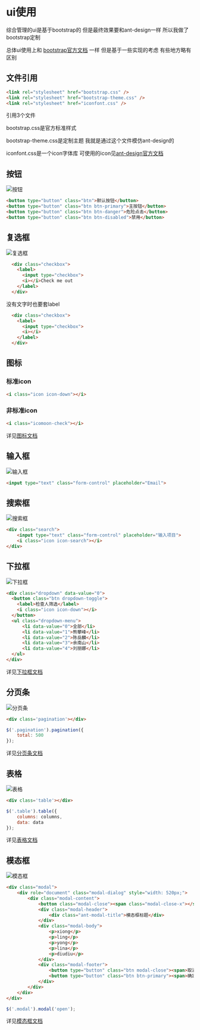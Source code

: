 
# ui使用

综合管理的ui是基于bootstrap的 但是最终效果要和ant-design一样 所以我做了bootstrap定制

总体ui使用上和
[bootstrap官方文档](http://v3.bootcss.com/css/)
一样 但是基于一些实现的考虑 有些地方略有区别

## 文件引用

```html
<link rel="stylesheet" href="bootstrap.css" />
<link rel="stylesheet" href="bootstrap-theme.css" />
<link rel="stylesheet" href="iconfont.css" />
```

引用3个文件 

bootstrap.css是官方标准样式

bootstrap-theme.css是定制主题 我就是通过这个文件模仿ant-design的

iconfont.css是一个icon字体库 可使用的icon见[ant-design官方文档](https://ant.design/components/icon-cn/)

## 按钮

![按钮](https://imgsa.baidu.com/forum/w%3D580/sign=8590f5973dd12f2ece05ae687fc3d5ff/e0794a4b20a44623f78b31229322720e0df3d78e.jpg)

```html
<button type="button" class="btn">默认按钮</button>
<button type="button" class="btn btn-primary">主按钮</button>
<button type="button" class="btn btn-danger">危险点击</button>	
<button type="button" class="btn btn-disabled">禁用</button>	
```

## 复选框

![复选框](https://imgsa.baidu.com/forum/w%3D580/sign=22c7b83c5a0fd9f9a0175561152cd42b/c7cbf302738da977f02d116bbb51f8198718e3c9.jpg)

```html
  <div class="checkbox">
    <label>
      <input type="checkbox"> 
	  <i></i>Check me out
    </label>
  </div>
```

没有文字时也要套label

```html
  <div class="checkbox">
    <label>
      <input type="checkbox"> 
	  <i></i>
    </label>
  </div>
```

## 图标

### 标准icon

```html
<i class="icon icon-down"></i>
```

### 非标准icon

```html
<i class="icomoon-check"></i>
```

详见[图标文档](https://github.com/lianpen/qy-bureau/blob/master/%E7%B3%BB%E7%BB%9F%E8%AE%BE%E8%AE%A1/icon.md)

## 输入框

![输入框](https://imgsa.baidu.com/forum/w%3D580/sign=331bc910073387449cc52f74610ed937/42a71b168a82b9018faf5473788da9773812efc9.jpg)

```html
<input type="text" class="form-control" placeholder="Email">
```

## 搜索框

![搜索框](https://imgsa.baidu.com/forum/w%3D580/sign=8cb9a854a018972ba33a00c2d6cc7b9d/b77228f4e0fe9925e09efd103fa85edf8cb171b8.jpg)

```html
<div class="search">
	<input type="text" class="form-control" placeholder="输入项目">
	<i class="icon icon-search"></i>
</div>
```

## 下拉框

![下拉框](https://imgsa.baidu.com/forum/w%3D580/sign=bb453a2044c2d562f208d0e5d71090f3/84ac95539822720e0e8e76ba70cb0a46f31fab8e.jpg)

```html
<div class="dropdown" data-value="0">
  <button class="btn dropdown-toggle">
	<label>检查人筛选</label>
	<i class="icon icon-down"></i>
  </button>
  <ul class="dropdown-menu">
	  <li data-value="0">全部</li>
	  <li data-value="1">熊攀峰</li>
	  <li data-value="2">陈岳麟</li>
	  <li data-value="3">余南山</li>
	  <li data-value="4">刘丽娜</li>
  </ul>
</div>	
```

详见[下拉框文档](https://github.com/lianpen/qy-bureau/tree/master/%E5%A4%8D%E7%94%A8%E7%BB%84%E4%BB%B6/%E4%B8%8B%E6%8B%89%E6%A1%860)

## 分页条

![分页条](https://imgsa.baidu.com/forum/w%3D580/sign=ab9b97a1242eb938ec6d7afae56385fe/c21125a5462309f76f2e3952790e0cf3d6cad68e.jpg)

```html
<div class='pagination'></div>
```

```js
$('.pagination').pagination({
	total: 500
});
```

详见[分页条文档](https://github.com/lianpen/qy-bureau/tree/master/%E5%A4%8D%E7%94%A8%E7%BB%84%E4%BB%B6/%E5%88%86%E9%A1%B5%E5%99%A8)

## 表格

![表格](https://imgsa.baidu.com/forum/w%3D580/sign=df9ff67fd2f9d72a17641015e42b282a/7b58768ca977391276c81721f3198618377ae265.jpg)

```html
<div class='table'></div>
```

```js
$('.table').table({
	columns: columns,
	data: data
});
```

详见[表格文档](https://github.com/lianpen/qy-bureau/tree/master/%E5%A4%8D%E7%94%A8%E7%BB%84%E4%BB%B6/%E8%A1%A8%E6%A0%BC)

## 模态框

![模态框](https://imgsa.baidu.com/forum/w%3D580/sign=32a8cd873187e9504217f3642039531b/2cd082d7277f9e2f83a0df4c1430e924b999f3be.jpg)

```html
<div class="modal">
	<div role="document" class="modal-dialog" style="width: 520px;">
		<div class="modal-content">
			<button class="modal-close"><span class="modal-close-x"></span></button>
			<div class="modal-header">
				<div class="ant-modal-title">模态框标题</div>
			</div>
			<div class="modal-body">
				<p>xiong</p>
				<p>ling</p>
				<p>yong</p>
				<p>lina</p>
				<p>diudiu</p>
			</div>
			<div class="modal-footer">
				<button type="button" class="btn modal-close"><span>取消</span></button>
				<button type="button" class="btn btn-primary"><span>确定</span></button>
			</div>
		</div>
	</div>
</div>	
```

```js
$('.modal').modal('open');
```

详见[模态框文档](https://github.com/lianpen/qy-bureau/tree/master/%E5%A4%8D%E7%94%A8%E7%BB%84%E4%BB%B6/%E6%A8%A1%E6%80%81%E6%A1%86)